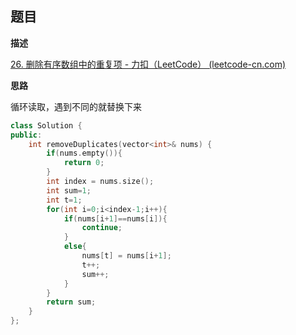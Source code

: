 ## 题目

**描述**

[26. 删除有序数组中的重复项 - 力扣（LeetCode） (leetcode-cn.com)](https://leetcode-cn.com/problems/remove-duplicates-from-sorted-array/)

**思路**

循环读取，遇到不同的就替换下来

```cpp
class Solution {
public:
    int removeDuplicates(vector<int>& nums) {
        if(nums.empty()){
            return 0;
        }
        int index = nums.size();
        int sum=1;
        int t=1;
        for(int i=0;i<index-1;i++){
            if(nums[i+1]==nums[i]){
                continue;
            }
            else{
                nums[t] = nums[i+1];
                t++;
                sum++;
            }
        }
        return sum;
    }
};
```


